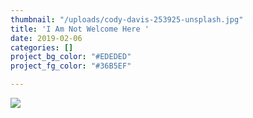 ```yaml
---
thumbnail: "/uploads/cody-davis-253925-unsplash.jpg"
title: 'I Am Not Welcome Here '
date: 2019-02-06
categories: []
project_bg_color: "#EDEDED"
project_fg_color: "#36B5EF"

---
```

![](/uploads/cody-davis-253925-unsplash.jpg)